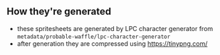 ## How they're generated
- these spritesheets are generated by LPC character generator from `metadata/probable-waffle/lpc-character-generator`
- after generation they are compressed using https://tinypng.com/